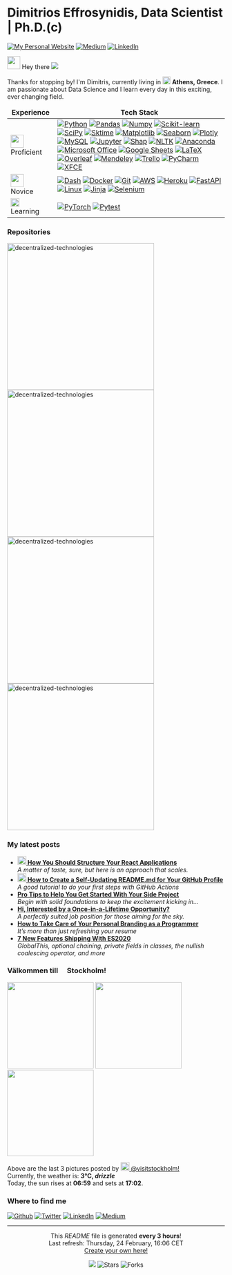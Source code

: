 <h1>Dimitrios Effrosynidis, Data Scientist | Ph.D.(c)</h1>

<p> 
<a href="https://deffro.github.io/" target="_blank"><img alt="My Personal Website" src="https://img.shields.io/badge/-My--Homepage-2e8b57?logo=nones&style=for-the-badge" /></a> 
<a href="https://medium.com/@dimitris.effrosynidis" target="_blank"><img alt="Medium" src="https://img.shields.io/badge/medium-%2312100E.svg?&style=for-the-badge&logo=medium&logoColor=white" /></a> 
<a href="https://www.linkedin.com/in/dimitrios-effrosynidis/" target="_blank"><img alt="LinkedIn" src="https://img.shields.io/badge/linkedin-%230077B5.svg?&style=for-the-badge&logo=linkedin&logoColor=white" /></a>
</p>


<img src="https://slackmojis.com/emojis/22158-oh-hello/download" width="30"/> Hey there 
![](https://komarev.com/ghpvc/?username=Deffro&label=Visitor) 

Thanks for stopping by! I'm Dimitris, currently living in <img src="https://img.icons8.com/fluency/344/greece-circular.png" width="18"/> <b>Athens, Greece</b>. I am passionate about Data Science and I learn every day in this exciting, ever changing field.


<table>
  <thead align="center">
    <tr border: none;>
      <td><b>Experience</b></td>
      <td><b>Tech Stack</b></td>
    </tr>
  </thead>
  <tbody>
    <tr>
      <td><img src="https://emojis.slackmojis.com/emojis/images/1621492453/40491/expert.gif?1621492453" width="30" style="margin-right:10px"/>Proficient</td>
      <td><a href="https://www.python.org/"><img alt="Python" src="https://img.shields.io/badge/-Python-4B8BBE?style=flat-square&logo=python&logoColor=white" /></a>
      <a href="https://pandas.pydata.org/"><img alt="Pandas" src="https://img.shields.io/badge/-Pandas-150458?style=flat-square&logo=pandas&logoColor=white" /></a>
        <a href="https://numpy.org/"><img alt="Numpy" src="https://img.shields.io/badge/-Numpy-8998CF?style=flat-square&logo=numpy&logoColor=white" /></a>
        <a href="https://scikit-learn.org/stable/index.html"><img alt="Scikit-learn" src="https://img.shields.io/badge/-Sklearn-fa9c3c?style=flat-square&logo=scikitlearn&logoColor=white" /></a>
        <a href="https://scipy.org/"><img alt="SciPy" src="https://img.shields.io/badge/-SciPy-325aa8?style=flat-square&logo=scipy&logoColor=white" /></a>
        <a href="https://www.sktime.org/en/stable/"><img alt="Sktime" src="https://img.shields.io/badge/-Sktime-15a382?style=flat-square" /></a>
        <a href="https://matplotlib.org/"><img alt="Matplotlib" src="https://img.shields.io/badge/-Matplotlib-11557c?style=flat-square" /></a>
        <a href="https://seaborn.pydata.org/"><img alt="Seaborn" src="https://img.shields.io/badge/-Seaborn-226280?style=flat-square" /></a>
        <a href="https://plotly.com/"><img alt="Plotly" src="https://img.shields.io/badge/-Plotly-03b1fc?style=flat-square&logo=plotly&logoColor=white" /></a>
        <a href="https://www.mysql.com/"><img alt="MySQL" src="https://img.shields.io/badge/-MySQL-f29111?style=flat-square&logo=mysql&logoColor=white" /></a>
        <a href="https://jupyter.org/"><img alt="Jupyter" src="https://img.shields.io/badge/-Jupyter-eb6c2d?style=flat-square&logo=jupyter&logoColor=white" /></a>
		<a href="https://shap.readthedocs.io/en/latest/index.html"><img alt="Shap" src="https://img.shields.io/badge/-Shap-a12d86?style=flat-square" /></a>
		<a href="https://www.nltk.org/"><img alt="NLTK" src="https://img.shields.io/badge/-NLTK-1d4959?style=flat-square" /></a>
		<a href="https://www.anaconda.com/"><img alt="Anaconda" src="https://img.shields.io/badge/-Anaconda-3EB049?style=flat-square&logo=anaconda&logoColor=white" /></a>
		<a href="https://www.office.com/"><img alt="Microsoft Office" src="https://img.shields.io/badge/-Microsoft%20Office-DC3E15?style=flat-square&logo=microsoftoffice&logoColor=white" /></a>
		<a href="https://docs.google.com/spreadsheets/"><img alt="Google Sheets" src="https://img.shields.io/badge/-Google%20Sheets-0F9D58?style=flat-square&logo=googlesheets&logoColor=white" /></a>
		<a href="https://www.latex-project.org/"><img alt="LaTeX" src="https://img.shields.io/badge/-LaTeX-1f8077?style=flat-square&logo=latex&logoColor=white" /></a>
		<a href="https://www.overleaf.com/"><img alt="Overleaf" src="https://img.shields.io/badge/-Overleaf-45a638?style=flat-square&logo=overleaf&logoColor=white" /></a>
		<a href="https://www.mendeley.com/"><img alt="Mendeley" src="https://img.shields.io/badge/-Mendeley-8a1c1c?style=flat-square&logo=mendeley&logoColor=white" /></a>
		<a href="https://trello.com/en"><img alt="Trello" src="https://img.shields.io/badge/-Trello-0084d1?style=flat-square&logo=trello&logoColor=white" /></a>
		<a href="https://www.jetbrains.com/pycharm/"><img alt="PyCharm" src="https://img.shields.io/badge/-PyCharm-41c473?style=flat-square&logo=pycharm&logoColor=white" /></a>
		<a href="https://xfce.org/"><img alt="XFCE" src="https://img.shields.io/badge/-XFCE-398ab3?style=flat-square&logo=xfce&logoColor=white" /></a>		
        </td>
    </tr>
    <tr>
        <td><img src="https://emojis.slackmojis.com/emojis/images/1621350945/39802/baby-yoda_hi.gif?1621350945" width="30" style="margin-right:10px"/>Novice</td>
        <td><a href="https://plotly.com/dash/"><img alt="Dash" src="https://img.shields.io/badge/-Dash-244b78?style=flat-square&logo=dash&logoColor=white" /></a>
            <a href="https://www.docker.com/"><img alt="Docker" src="https://img.shields.io/badge/-Docker-0db7ed?style=flat-square&logo=docker&logoColor=white" /></a>
            <a href="https://git-scm.com/"><img alt="Git" src="https://img.shields.io/badge/-Git-F1502F?style=flat-square&logo=git&logoColor=white" /></a>
            <a href="https://aws.amazon.com/"><img alt="AWS" src="https://img.shields.io/badge/-AWS-232f3e?style=flat-square&logo=amazonaws&logoColor=white" /></a>
            <a href="https://www.heroku.com/"><img alt="Heroku" src="https://img.shields.io/badge/-Heroku-430098?style=flat-square&logo=heroku&logoColor=white" /></a>
            <a href="https://fastapi.tiangolo.com/"><img alt="FastAPI" src="https://img.shields.io/badge/-FastAPI-35a691?style=flat-square&logo=fastapi&logoColor=white" /></a>
            <a href="https://www.linux.org/"><img alt="Linux" src="https://img.shields.io/badge/-Linux-F3CD00?style=flat-square&logo=linux&logoColor=white" /></a>
			<a href="https://jinja.palletsprojects.com/en/3.0.x/"><img alt="Jinja" src="https://img.shields.io/badge/-Jinja-910707?style=flat-square&logo=jinja&logoColor=white" /></a>
			<a href="https://www.selenium.dev/"><img alt="Selenium" src="https://img.shields.io/badge/-Selenium-68747a?style=flat-square&logo=selenium&logoColor=white" /></a>
        </td>
    </tr>
    <tr>
        <td><img src="https://slackmojis.com/emojis/18436-loading/download" width="20" style="margin-right:20px"/>Learning</td>
        <td>
           <a href="https://pytorch.org/"><img alt="PyTorch" src="https://img.shields.io/badge/-PyTorch-d6522d?style=flat-square&logo=pytorch&logoColor=white" /></a>
			<a href="https://docs.pytest.org/en/7.0.x/"><img alt="Pytest" src="https://img.shields.io/badge/-Pytest-ffd43b?style=flat-square&logo=pytest&logoColor=white" /></a> 
        </td>
    </tr>
  </tbody>
</table>    




</p>
<h3>Repositories</h3>
<a href="https://github.com/Deffro/text-preprocessing-techniques"><img width="340" src="https://denvercoder1-github-readme-stats.vercel.app/api/pin/?username=Deffro&repo=text-preprocessing-techniques&theme=react&bg_color=1F222E&title_color=F8D866&icon_color=F8D866&hide_border=false&show_icons=true" alt="decentralized-technologies"></a>	
<a href="https://github.com/Deffro/Data-Science-Portfolio"><img width="340" src="https://denvercoder1-github-readme-stats.vercel.app/api/pin/?username=Deffro&repo=Data-Science-Portfolio&theme=react&bg_color=1F222E&title_color=F8D866&icon_color=F8D866&hide_border=false&show_icons=true" alt="decentralized-technologies"></a>	
<a href="https://github.com/Deffro/random-dose-of-knowledge"><img width="340" src="https://denvercoder1-github-readme-stats.vercel.app/api/pin/?username=Deffro&repo=random-dose-of-knowledge&theme=react&bg_color=1F222E&title_color=F8D866&icon_color=F8D866&hide_border=false&show_icons=true" alt="decentralized-technologies"></a>
<a href="https://github.com/Deffro/statify"><img width="340" src="https://denvercoder1-github-readme-stats.vercel.app/api/pin/?username=Deffro&repo=statify&theme=react&bg_color=1F222E&title_color=F8D866&icon_color=F8D866&hide_border=false&show_icons=true" alt="decentralized-technologies"></a>





<h3>My latest posts</h3>
<ul>
  <li><a href="https://medium.com/better-programming/how-you-should-structure-your-react-applications-e7dd32375a98"><b><img src="https://emojipedia-us.s3.dualstack.us-west-1.amazonaws.com/thumbs/240/apple/237/gear_2699.png" width="20" alt="new" /> How You Should Structure Your React Applications</b></a><br/><i>A matter of taste, sure, but here is an approach that scales.</i></li>
  <li><a href="https://medium.com/@th.guibert/how-to-create-a-self-updating-readme-md-for-your-github-profile-f8b05744ca91"><b><img src="https://emojipedia-us.s3.dualstack.us-west-1.amazonaws.com/thumbs/240/apple/237/fire_1f525.png" width="20" alt="new" /> How to Create a Self-Updating README.md for Your GitHub Profile</b></a><br/><i>A good tutorial to do your first steps with GitHub Actions</i></li>
  <li><a href="https://medium.com/better-programming/pro-tips-to-help-you-get-started-with-your-side-project-15d01b76e0d8"><b>Pro Tips to Help You Get Started With Your Side Project</b></a><br/><i>Begin with solid foundations to keep the excitement kicking in...</i></li>
  <li><a href="https://medium.com/dev-genius/hi-interested-by-a-once-in-a-lifetime-opportunity-1777c889127c"><b>Hi, Interested by a Once-in-a-Lifetime Opportunity?</b></a><br/><i>A perfectly suited job position for those aiming for the sky.</i></li>
  <li><a href="https://medium.com/better-programming/how-to-take-care-of-your-personal-branding-as-a-programmer-2d3aeba56cb9"><b>How to Take Care of Your Personal Branding as a Programmer</b></a><br/><i>It’s more than just refreshing your resume</i></li>
  <li><a href="https://medium.com/better-programming/8-new-features-shipping-with-es2020-7a2721f710fb"><b>7 New Features Shipping With ES2020</b></a><br/><i>GlobalThis, optional chaining, private fields in classes, the nullish coalescing operator, and more</i></li>
</ul>
<h3>Välkommen till <img src="https://cdn-icons-png.flaticon.com/512/197/197564.png" width="13"/> Stockholm!</h3>
<p><img width="200" src="https:&#x2F;&#x2F;cdn2.dumpor.com&#x2F;view?q&#x3D;%3D%3DwM4YmZidTPkl2cfNmbfZSRGJDOEFjM20TZvZSQJZXcjJEUHNFbYVHaVVnVLx2T5UVeKhlT4Z1U5dkSGJjdEJzUtUFS1B3V4QVQfBDM9g2bmQTL30jYjNmJBFUQBJ0ZNBDZmJUQ90GZlZCWjhFMh9FWBFESTpXZhVkeQxUR9MGav91Yu9lJ2ATM9QXYj91Yu9lJ0Vmbu4GZjJmZuEmbm5iMtQzb3xmZu0WYydWY0Nnbp1Ddo91Yu9lJwgDMxgHM4ATMz9lcm9VNxU2XnBnatQ3ck1Dc0N3PnBnau42X2IDMzYDM5QDMzYzM2kTO2ATNx8lNykDO5UDM1gDM5UjM3YzX5UTMyUTN0cjMvUTMtUDO4IjLxUDdvY3L0Vmbu4GZjJmZuEmbm5iMtQzb3xmZu0WYydWY0Nnbp9yL6MHc0RHa" /> <img width="200" src="https:&#x2F;&#x2F;cdn1.dumpor.com&#x2F;view?q&#x3D;%3DMDOmZmY30DZpN3Xj52XmEjQBFUOxIjN9U2bmElMzlUYjtGUVJWYh9EMVRjZfRUTY9GSHBTVFFVdWVVOx0CNzRVUJN1NJNTLUF0XwATPo9mJ00yN9I2YjZSQBFUQCdWTwQmZCFUPtRWZmEGe6p3N4gVQ0Y1NUhVa2MnawQXPjh2bfNmbfZiMwETP0F2YfNmbfZCdl5mLuR2YiZmLh5mZuITL082dsZmLtFmcnFGdz5Wa9QHafNmbfZCM4ATM4BDOwEzcfJnZfVTMl91ZwpWL0NHZ9AHdz9zZwpmLu91MwEDO0QDO1ETMxETOzQzM0QDNfhTM0IDN5kTNzIDM4kDMwEzXxYzN0kjM0cjMvUTMtUDO4IjLxUDdvY3L0Vmbu4GZjJmZuEmbm5iMtQzb3xmZu0WYydWY0Nnbp9yL6MHc0RHa" /> <img width="200" src="https:&#x2F;&#x2F;cdn2.dumpor.com&#x2F;view?q&#x3D;%3D%3DwM4YmZidTPkl2cfNmbfZyMGNTQFFjM20TZvZSUNFmblR3bhRjdQlkc5JUNLd2R2A1NJRGURNEUQhVeyAXW6xkVoF1R4QHT4QVQfBDM9g2bmQTL30jYjNmJBFUQBJ0ZNBDZmJUQ90GZlZCd0R2ZB1CWBlFS2d3bBVlRXd1N9MGav91Yu9lJ4ATM9QXYj91Yu9lJ0Vmbu4GZjJmZuEmbm5iMtQzb3xmZu0WYydWY0Nnbp1Ddo91Yu9lJwgDMxgHM4ATMw9lcm9VNxU2XnBnatQ3ck1Dc0N3PnBnau42XwEzN2kTNzIDN5cDO1cTOzEDO38FM2ADM2IDOzIjM4kDN2YzX3IzMwgTM0cjMvUTMtUDO4IjLxUDdvY3L0Vmbu4GZjJmZuEmbm5iMtQzb3xmZu0WYydWY0Nnbp9yL6MHc0RHa" /></p>
<p>Above are the last 3 pictures posted by <a href="https://www.instagram.com/visitstockholm/" target="_blank"><img src="https://upload.wikimedia.org/wikipedia/commons/thumb/e/e7/Instagram_logo_2016.svg/1024px-Instagram_logo_2016.svg.png" width="20"/> @visitstockholm!</a><br/>Currently, the weather is: <b> 3°C, <i>drizzle</i></b></br>Today, the sun rises at <b>06:59</b> and sets at <b>17:02</b>.</p>
<h3>Where to find me</h3>
<p><a href="https://github.com/thmsgbrt" target="_blank"><img alt="Github" src="https://img.shields.io/badge/GitHub-%2312100E.svg?&style=for-the-badge&logo=Github&logoColor=white" /></a> <a href="https://twitter.com/Guibz16" target="_blank"><img alt="Twitter" src="https://img.shields.io/badge/twitter-%231DA1F2.svg?&style=for-the-badge&logo=twitter&logoColor=white" /></a> <a href="https://www.linkedin.com/in/thomas-guibert" target="_blank"><img alt="LinkedIn" src="https://img.shields.io/badge/linkedin-%230077B5.svg?&style=for-the-badge&logo=linkedin&logoColor=white" /></a> <a href="https://medium.com/@th.guibert" target="_blank"><img alt="Medium" src="https://img.shields.io/badge/medium-%2312100E.svg?&style=for-the-badge&logo=medium&logoColor=white" /></a>
</p>

------------
<p align="center">This <i>README</i> file is generated <b>every 3 hours</b>!</br>Last refresh: Thursday, 24 February, 16:06 CET<br /><a href="https://medium.com/@th.guibert/how-to-create-a-self-updating-readme-md-for-your-github-profile-f8b05744ca91">Create your own here!</a></p>
<p align="center"><img src="https://github.com/thmsgbrt/thmsgbrt/workflows/README%20build/badge.svg" /> <img alt="Stars" src="https://img.shields.io/github/stars/thmsgbrt/thmsgbrt?style=flat-square&labelColor=343b41"/> <img alt="Forks" src="https://img.shields.io/github/forks/thmsgbrt/thmsgbrt?style=flat-square&labelColor=343b41"/></p>

